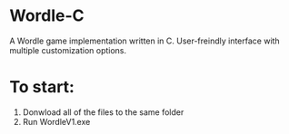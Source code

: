 # Wordle-C
A Wordle game implementation written in C. User-freindly interface with multiple customization options.

# To start:
1. Donwload all of the files to the same folder
2. Run WordleV1.exe
